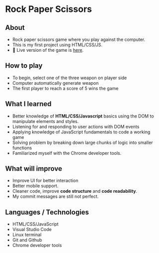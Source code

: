 # Rock Paper Scissors

## About

- Rock paper scissors game where you play against the computer.
- This is my first project using HTML/CSS/JS.
- 🔗 Live version of the game is [here](https://datphung239.github.io/rock-paper-scissors/).

## How to play

- To begin, select one of the three weapon on player side
- Computer automatically generate weapon
- The first player to reach a score of 5 wins the game

## What I learned

- Better knowledge of **HTML/CSS/Javascript** basics using the DOM to manipulate elements and styles.
- Listening for and responding to user actions with DOM events
- Applying knowledge of JavaScript fundamentals to code a working game
- Solving problem by breaking down large chunks of logic into smaller functions
- Familiarized myself with the Chrome developer tools.

## What will improve

- Improve UI for better interaction
- Better mobile support.
- Cleaner code, improve **code structure** and **code readability**.
- My commit messages are still not perfect.

## Languages / Technologies

- HTML/CSS/JavaScript
- Visual Studio Code
- Linux terminal
- Git and Github
- Chrome developer tools
